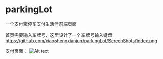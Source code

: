 # parkingLot
一个支付宝停车支付生活号前端页面

首页需要输入车牌号，这里设计了一个车牌号输入键盘
https://github.com/xiaoshengxianjun/parkingLot/ScreenShots/index.png

支付页面：
![Alt text](https://github.com/xiaoshengxianjun/parkingLot/ScreenShots/payment.png)
